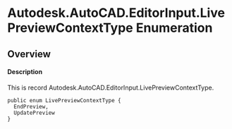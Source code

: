# Autodesk.AutoCAD.EditorInput.LivePreviewContextType Enumeration

## Overview

#### Description
This is record Autodesk.AutoCAD.EditorInput.LivePreviewContextType.
```text
public enum LivePreviewContextType {
  EndPreview,
  UpdatePreview
}
```